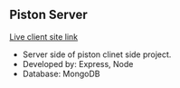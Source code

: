 ## Piston Server
[Live client site link](https://piston-client.web.app)
- Server side of piston clinet side project.
- Developed by: Express, Node
- Database: MongoDB
